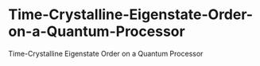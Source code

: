 # Time-Crystalline-Eigenstate-Order-on-a-Quantum-Processor
Time-Crystalline Eigenstate Order on a Quantum Processor
